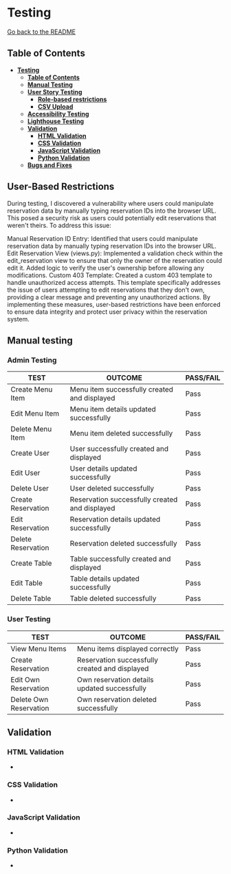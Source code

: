 # **Testing**

[Go back to the README](README.md)

## **Table of Contents**

* [**Testing**](#testing)
  * [**Table of Contents**](#table-of-contents)
  * [**Manual Testing**](#manual-testing)
  * [**User Story Testing**](#user-story-testing)
    * [**Role-based restrictions**](#role-based-restrictions)
    * [**CSV Upload**](#csv-upload)
  * [**Accessibility Testing**](#accessibility-testing)
  * [**Lighthouse Testing**](#lighthouse-testing)
  * [**Validation**](#validation)
    * [**HTML Validation**](#html-validation)
    * [**CSS Validation**](#css-validation)
    * [**JavaScript Validation**](#javascript-validation)
    * [**Python Validation**](#python-validation)
  * [**Bugs and Fixes**](#bugs-and-fixes)

## User-Based Restrictions

During testing, I discovered a vulnerability where users could manipulate reservation data by manually typing reservation IDs into the browser URL. This posed a security risk as users could potentially edit reservations that weren't theirs. To address this issue:

Manual Reservation ID Entry: Identified that users could manipulate reservation data by manually typing reservation IDs into the browser URL.
Edit Reservation View (views.py): Implemented a validation check within the edit_reservation view to ensure that only the owner of the reservation could edit it. Added logic to verify the user's ownership before allowing any modifications.
Custom 403 Template: Created a custom 403 template to handle unauthorized access attempts. This template specifically addresses the issue of users attempting to edit reservations that they don't own, providing a clear message and preventing any unauthorized actions.
By implementing these measures, user-based restrictions have been enforced to ensure data integrity and protect user privacy within the reservation system.

## Manual testing

### Admin Testing

| TEST                                             | OUTCOME                                                    | PASS/FAIL |
|--------------------------------------------------|------------------------------------------------------------|-----------|
| Create Menu Item                                 | Menu item successfully created and displayed               | Pass      |
| Edit Menu Item                                   | Menu item details updated successfully                     | Pass      |
| Delete Menu Item                                 | Menu item deleted successfully                             | Pass      |
| Create User                                      | User successfully created and displayed                    | Pass      |
| Edit User                                        | User details updated successfully                          | Pass      |
| Delete User                                      | User deleted successfully                                  | Pass      |
| Create Reservation                               | Reservation successfully created and displayed             | Pass      |
| Edit Reservation                                 | Reservation details updated successfully                    | Pass      |
| Delete Reservation                               | Reservation deleted successfully                           | Pass      |
| Create Table                                     | Table successfully created and displayed                   | Pass      |
| Edit Table                                       | Table details updated successfully                         | Pass      |
| Delete Table                                     | Table deleted successfully                                 | Pass      |

### User Testing

| TEST                                             | OUTCOME                                                    | PASS/FAIL |
|--------------------------------------------------|------------------------------------------------------------|-----------|
| View Menu Items                                  | Menu items displayed correctly                             | Pass      |
| Create Reservation                               | Reservation successfully created and displayed             | Pass      |
| Edit Own Reservation                             | Own reservation details updated successfully                | Pass      |
| Delete Own Reservation                           | Own reservation deleted successfully                        | Pass      |

## **Validation**

### **HTML Validation**
* 

### **CSS Validation**
* 

### **JavaScript Validation**
* 

### **Python Validation**
* 



